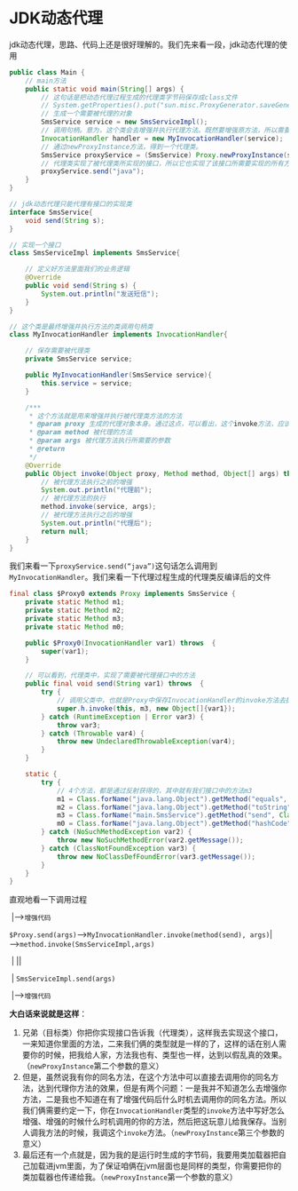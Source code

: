 # JDK动态代理

jdk动态代理，思路、代码上还是很好理解的。我们先来看一段，jdk动态代理的使用

~~~java
public class Main {
    // main方法
    public static void main(String[] args) {
        // 这句话是把动态代理过程生成的代理类字节码保存成class文件
        // System.getProperties().put("sun.misc.ProxyGenerator.saveGeneratedFiles", "true");
        // 生成一个需要被代理的对象
        SmsService service = new SmsServiceImpl();
        // 调用句柄。意为，这个类会去增强并执行代理方法。既然要增强原方法，所以需要把原方法传进去，也就是service
        InvocationHandler handler = new MyInvocationHandler(service);
        // 通过newProxyInstance方法，得到一个代理类。
        SmsService proxyService = (SmsService) Proxy.newProxyInstance(service.getClass().getClassLoader(), service.getClass().getInterfaces() , handler);
        // 代理类实现了被代理类所实现的接口，所以它也实现了该接口所需要实现的所有方法。也就是说，代理类增强了接口里面的所有方法。
        proxyService.send("java");
    }
}

// jdk动态代理只能代理有接口的实现类
interface SmsService{
    void send(String s);
}

// 实现一个接口
class SmsServiceImpl implements SmsService{

    // 定义好方法里面我们的业务逻辑
    @Override
    public void send(String s) {
        System.out.println("发送短信");
    }
}

// 这个类是最终增强并执行方法的类调用句柄类
class MyInvocationHandler implements InvocationHandler{

    // 保存需要被代理类
    private SmsService service;

    public MyInvocationHandler(SmsService service){
        this.service = service;
    }

    /***
     * 这个方法就是用来增强并执行被代理类方法的方法
     * @param proxy 生成的代理对象本身。通过这点，可以看出，这个invoke方法，应该就是代理对象调用的，并传了this
     * @param method 被代理的方法
     * @param args 被代理方法执行所需要的参数
     * @return
     */
    @Override
    public Object invoke(Object proxy, Method method, Object[] args) throws Throwable {
        // 被代理方法执行之前的增强
        System.out.println("代理前");
        // 被代理方法的执行
        method.invoke(service, args);
        // 被代理方法执行之后的增强
        System.out.println("代理后");
        return null;
    }
}
~~~

我们来看一下`proxyService.send(“java”)`这句话怎么调用到`MyInvocationHandler`。我们来看一下代理过程生成的代理类反编译后的文件

~~~java
final class $Proxy0 extends Proxy implements SmsService {
    private static Method m1;
    private static Method m2;
    private static Method m3;
    private static Method m0;

    public $Proxy0(InvocationHandler var1) throws  {
        super(var1);
    }

    // 可以看到，代理类中，实现了需要被代理接口中的方法
    public final void send(String var1) throws  {
        try {
            // 调用父类中，也就是Proxy中保存InvocationHandler的invoke方法去执行我们的被代理方法。
            super.h.invoke(this, m3, new Object[]{var1});
        } catch (RuntimeException | Error var3) {
            throw var3;
        } catch (Throwable var4) {
            throw new UndeclaredThrowableException(var4);
        }
    }

    static {
        try {
            // 4个方法，都是通过反射获得的，其中就有我们接口中的方法m3
            m1 = Class.forName("java.lang.Object").getMethod("equals", Class.forName("java.lang.Object"));
            m2 = Class.forName("java.lang.Object").getMethod("toString");
            m3 = Class.forName("main.SmsService").getMethod("send", Class.forName("java.lang.String"));
            m0 = Class.forName("java.lang.Object").getMethod("hashCode");
        } catch (NoSuchMethodException var2) {
            throw new NoSuchMethodError(var2.getMessage());
        } catch (ClassNotFoundException var3) {
            throw new NoClassDefFoundError(var3.getMessage());
        }
    }
}
~~~

直观地看一下调用过程

​                                                                                                                                                |——>`增强代码`       

`$Proxy.send(args)`——>`MyInvocationHandler.invoke(method(send), args)`|——>`method.invoke(SmsServiceImpl,args)`

​                                                                                                                                                |                    ||

​                                                                                                                                                |          `SmsServiceImpl.send(args)` 

​                                                                                                                                                |——>`增强代码`

**大白话来说就是这样**：

1. 兄弟（目标类）你把你实现接口告诉我（代理类），这样我去实现这个接口，一来知道你里面的方法，二来我们俩的类型就是一样的了，这样的话在别人需要你的时候，把我给人家，方法我也有、类型也一样，达到以假乱真的效果。（`newProxyInstance`第二个参数的意义）
2. 但是，虽然说我有你的同名方法，在这个方法中可以直接去调用你的同名方法，达到代理你方法的效果，但是有两个问题：一是我并不知道怎么去增强你方法，二是我也不知道在有了增强代码后什么时机去调用你的同名方法。所以我们俩需要约定一下，你在`InvocationHandler`类型的`invoke`方法中写好怎么增强、增强的时候什么时机调用的你的方法，然后把这玩意儿给我保存。当别人调我方法的时候，我调这个`invoke`方法。（`newProxyInstance`第三个参数的意义）
3. 最后还有一个点就是，因为我的是运行时生成的字节码，我要用类加载器把自己加载进jvm里面，为了保证咱俩在jvm层面也是同样的类型，你需要把你的类加载器也传递给我。（`newProxyInstance`第一个参数的意义）